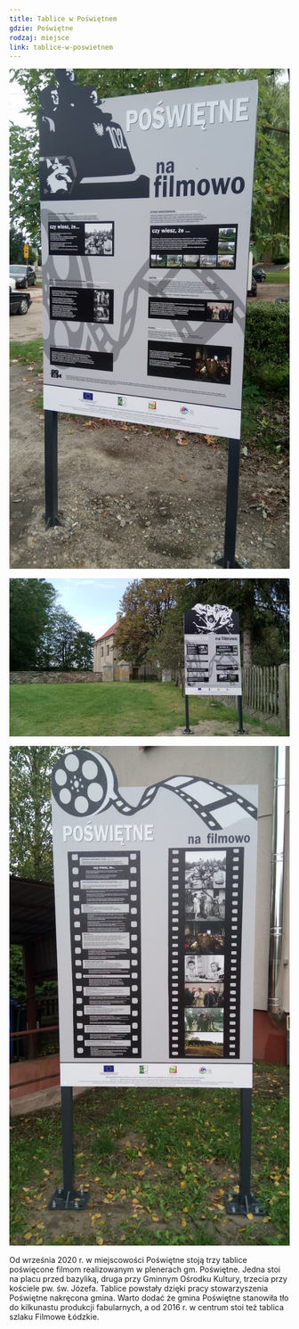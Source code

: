 ```yaml
---
title: Tablice w Poświętnem
gdzie: Poświętne
rodzaj: miejsce
link: tablice-w-poswietnem
---
```

![Tablica 1](/foto/plenery/poswietne-tablica-1.jpg)

![Tablica 2](/foto/plenery/poswietne-tablica-2.jpg)

![Tablica 3](/foto/plenery/poswietne-tablica-3.jpg)

Od września 2020 r. w miejscowości Poświętne stoją trzy tablice poświęcone filmom realizowanym w plenerach gm. Poświętne. Jedna stoi na placu przed bazyliką, druga przy Gminnym Ośrodku Kultury, trzecia przy kościele pw. św. Józefa. Tablice powstały dzięki pracy stowarzyszenia Poświętne nakręcona gmina. Warto dodać że gmina Poświętne stanowiła tło do kilkunastu produkcji fabularnych, a od 2016 r. w centrum stoi też tablica szlaku Filmowe Łódzkie.
